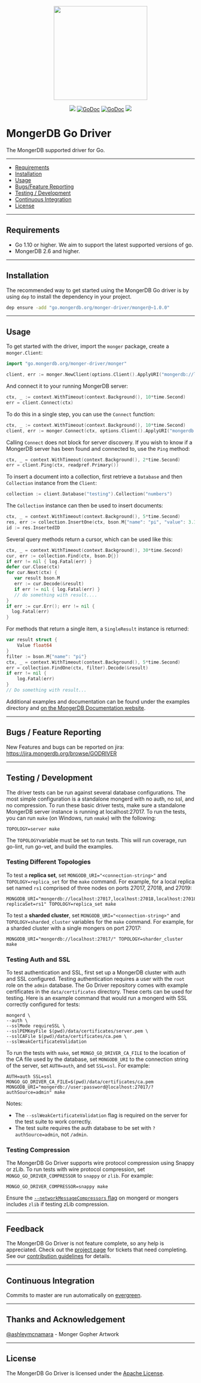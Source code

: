 <p align="center"><img src="etc/assets/monger-gopher.png" width="250"></p>
<p align="center">
  <a href="https://goreportcard.com/report/go.mongerdb.org/monger-driver"><img src="https://goreportcard.com/badge/go.mongerdb.org/monger-driver"></a>
  <a href="https://godoc.org/go.mongerdb.org/monger-driver/monger"><img src="etc/assets/godoc-monger-blue.svg" alt="GoDoc"></a>
  <a href="https://godoc.org/go.mongerdb.org/monger-driver/bson"><img src="etc/assets/godoc-bson-blue.svg" alt="GoDoc"></a>
  <a href="https://docs.mongerdb.com/ecosystem/drivers/go/"><img src="etc/assets/docs-mongerdb-green.svg"></a>
</p>

# MongerDB Go Driver

The MongerDB supported driver for Go.

-------------------------
- [Requirements](#requirements)
- [Installation](#installation)
- [Usage](#usage)
- [Bugs/Feature Reporting](#bugs-feature-reporting)
- [Testing / Development](#testing--development)
- [Continuous Integration](#continuous-integration)
- [License](#license)

-------------------------
## Requirements

- Go 1.10 or higher. We aim to support the latest supported versions of go.
- MongerDB 2.6 and higher.

-------------------------
## Installation

The recommended way to get started using the MongerDB Go driver is by using `dep` to install the dependency in your project.

```bash
dep ensure -add "go.mongerdb.org/monger-driver/monger@~1.0.0"
```

-------------------------
## Usage

To get started with the driver, import the `monger` package, create a `monger.Client`:

```go
import "go.mongerdb.org/monger-driver/monger"

client, err := monger.NewClient(options.Client().ApplyURI("mongerdb://localhost:27017"))
```

And connect it to your running MongerDB server:

```go
ctx, _ := context.WithTimeout(context.Background(), 10*time.Second)
err = client.Connect(ctx)
```

To do this in a single step, you can use the `Connect` function:

```go
ctx, _ := context.WithTimeout(context.Background(), 10*time.Second)
client, err := monger.Connect(ctx, options.Client().ApplyURI("mongerdb://localhost:27017"))
```

Calling `Connect` does not block for server discovery. If you wish to know if a MongerDB server has been found and connected to,
use the `Ping` method:

```go
ctx, _ = context.WithTimeout(context.Background(), 2*time.Second)
err = client.Ping(ctx, readpref.Primary())
```

To insert a document into a collection, first retrieve a `Database` and then `Collection` instance from the `Client`:

```go
collection := client.Database("testing").Collection("numbers")
```

The `Collection` instance can then be used to insert documents:

```go
ctx, _ = context.WithTimeout(context.Background(), 5*time.Second)
res, err := collection.InsertOne(ctx, bson.M{"name": "pi", "value": 3.14159})
id := res.InsertedID
```

Several query methods return a cursor, which can be used like this:

```go
ctx, _ = context.WithTimeout(context.Background(), 30*time.Second)
cur, err := collection.Find(ctx, bson.D{})
if err != nil { log.Fatal(err) }
defer cur.Close(ctx)
for cur.Next(ctx) {
   var result bson.M
   err := cur.Decode(&result)
   if err != nil { log.Fatal(err) }
   // do something with result....
}
if err := cur.Err(); err != nil {
  log.Fatal(err)
}
```

For methods that return a single item, a `SingleResult` instance is returned:

```go
var result struct {
    Value float64
}
filter := bson.M{"name": "pi"}
ctx, _ = context.WithTimeout(context.Background(), 5*time.Second)
err = collection.FindOne(ctx, filter).Decode(&result)
if err != nil {
    log.Fatal(err)
}
// Do something with result...
```

Additional examples and documentation can be found under the examples directory and [on the MongerDB Documentation website](https://docs.mongerdb.com/ecosystem/drivers/go/).

-------------------------
## Bugs / Feature Reporting

New Features and bugs can be reported on jira: https://jira.mongerdb.org/browse/GODRIVER

-------------------------
## Testing / Development

The driver tests can be run against several database configurations. The most simple configuration is a standalone mongerd with no auth, no ssl, and no compression. To run these basic driver tests, make sure a standalone MongerDB server instance is running at localhost:27017. To run the tests, you can run `make` (on Windows, run `nmake`) with the following:

```
TOPOLOGY=server make
```

The `TOPOLOGY`variable must be set to run tests. This will run coverage, run go-lint, run go-vet, and build the examples.

### Testing Different Topologies

To test a **replica set**, set `MONGODB_URI="<connection-string>"` and `TOPOLOGY=replica_set` for the `make` command. For example, for a local replica set named `rs1` comprised of three nodes on ports 27017, 27018, and 27019:

```
MONGODB_URI="mongerdb://localhost:27017,localhost:27018,localhost:27018/?replicaSet=rs1" TOPOLOGY=replica_set make
```

To test a **sharded cluster**, set `MONGODB_URI="<connection-string>"` and `TOPOLOGY=sharded_cluster` variables for the `make` command. For example, for a sharded cluster with a single mongers on port 27017:

```
MONGODB_URI="mongerdb://localhost:27017/" TOPOLOGY=sharder_cluster make
```

### Testing Auth and SSL

To test authentication and SSL, first set up a MongerDB cluster with auth and SSL configured. Testing authentication requires a user with the `root` role on the `admin` database. The Go Driver repository comes with example certificates in the `data/certificates` directory. These certs can be used for testing. Here is an example command that would run a mongerd with SSL correctly configured for tests:

```
mongerd \
--auth \
--sslMode requireSSL \
--sslPEMKeyFile $(pwd)/data/certificates/server.pem \
--sslCAFile $(pwd)/data/certificates/ca.pem \
--sslWeakCertificateValidation
```

To run the tests with `make`, set `MONGO_GO_DRIVER_CA_FILE` to the location of the CA file used by the database, set `MONGODB_URI` to the connection string of the server, set `AUTH=auth`, and set `SSL=ssl`. For example:

```
AUTH=auth SSL=ssl MONGO_GO_DRIVER_CA_FILE=$(pwd)/data/certificates/ca.pem  MONGODB_URI="mongerdb://user:password@localhost:27017/?authSource=admin" make
```

Notes:
- The `--sslWeakCertificateValidation` flag is required on the server for the test suite to work correctly.
- The test suite requires the auth database to be set with `?authSource=admin`, not `/admin`.

### Testing Compression

The MongerDB Go Driver supports wire protocol compression using Snappy or zLib. To run tests with wire protocol compression, set `MONGO_GO_DRIVER_COMPRESSOR` to `snappy` or `zlib`.  For example:

```
MONGO_GO_DRIVER_COMPRESSOR=snappy make
```

Ensure the [`--networkMessageCompressors` flag](https://docs.mongerdb.com/manual/reference/program/mongerd/#cmdoption-mongerd-networkmessagecompressors) on mongerd or mongers includes `zlib` if testing zLib compression.

-------------------------
## Feedback

The MongerDB Go Driver is not feature complete, so any help is appreciated. Check out the [project page](https://jira.mongerdb.org/browse/GODRIVER)
for tickets that need completing. See our [contribution guidelines](CONTRIBUTING.md) for details.

-------------------------
## Continuous Integration

Commits to master are run automatically on [evergreen](https://evergreen.mongerdb.com/waterfall/monger-go-driver).

-------------------------
## Thanks and Acknowledgement 

<a href="https://github.com/ashleymcnamara">@ashleymcnamara</a> - Monger Gopher Artwork

-------------------------
## License

The MongerDB Go Driver is licensed under the [Apache License](LICENSE).
